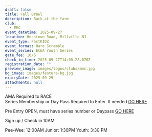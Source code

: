 ```yaml
---
draft: false
title: Fall Brawl
description: Back at the farm
club:
  - MMC
event_datetime: 2025-09-27
location: Hesstown Road, Millville NJ
event_type: FastKIDZ
event_format: Hare Scramble
event_series: ECEA Youth Series
gate_fee: 10/5
check_in_time: 2025-09-27T14:00:28.070Z
registration_date: ""
preview_image: images/logos/clubs/mmc.jpg
bg_image: images/feature-bg.jpg
expiryDate: 2025-09-29
attachments: null
---
```

AMA Required to RACE \
Series Membership or Day Pass Required to Enter. If needed [GO HERE](https://www.moto-tally.com/ECEA/ECEA_PWY/SeriesRegistration.aspx)

Pre Entry OPEN, must have series number or Daypass  [GO HERE](https://www.moto-tally.com/ECEA/ECEA_PWY/PreEntry.aspx)

Sign up / Check in 10AM

Pee-Wee: 12:00AM
Junior: 1:30PM
Youth: 3:30 PM
